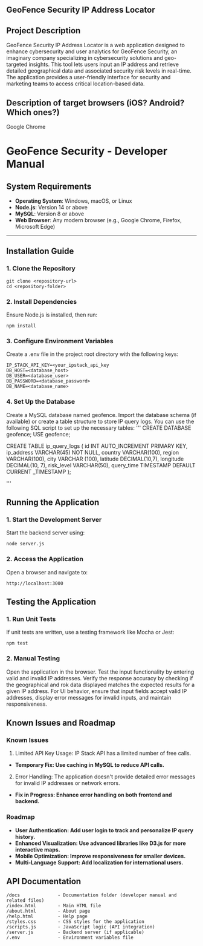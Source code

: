 ## GeoFence Security IP Address Locator
## Project Description
GeoFence Security IP Address Locator is a web application designed to enhance cybersecurity and user analytics for GeoFence Security, an imaginary company specializing in cybersecurity solutions and geo-targeted insights. This tool lets users input an IP address and retrieve detailed geographical data and associated security risk levels in real-time. The application provides a user-friendly interface for security and marketing teams to access critical location-based data.
## Description of target browsers (iOS? Android? Which ones?)
Google Chrome
# GeoFence Security - Developer Manual

## System Requirements
- **Operating System**: Windows, macOS, or Linux
- **Node.js**: Version 14 or above
- **MySQL**: Version 8 or above
- **Web Browser**: Any modern browser (e.g., Google Chrome, Firefox, Microsoft Edge)

---

## Installation Guide

### 1. Clone the Repository
```
git clone <repository-url>
cd <repository-folder>
```
### 2. Install Dependencies
Ensure Node.js is installed, then run:
```
npm install
```
### 3. Configure Environment Variables
Create a .env file in the project root directory with the following keys:
```
IP_STACK_API_KEY=<your_ipstack_api_key
DB_HOST=<database_host>
DB_USER=<database_user>
DB_PASSWORD=<database_password>
DB_NAME=<database_name>
```
### 4. Set Up the Database
Create a MySQL database named geofence.
Import the database schema (if available) or create a table structure to store IP query logs. You can use the following SQL script to set up the necessary tables:
'''
CREATE DATABASE geofence;
USE geofence;

CREATE TABLE ip_query_logs (
    id INT AUTO_INCREMENT PRIMARY KEY,
    ip_address VARCHAR(45) NOT NULL,
    country VARCHAR(100),
    region VARCHAR(100),
    city VARCHAR  (100),
    latitude DECIMAL(10,7),
    longitude DECIMAL(10, 7),
    risk_level VARCHAR(50),
    query_time TIMESTAMP DEFAULT CURRENT _TIMESTAMP
);

'''

## Running the Application

### 1. Start the Development Server
Start the backend server using:
```
node server.js
```
### 2. Access the Application
Open a browser and navigate to:
```
http://localhost:3000
```
## Testing the Application

### 1. Run Unit Tests
If unit tests are written, use a testing framework like Mocha or Jest:
```
npm test
```
### 2. Manual Testing
Open the application in the browser.
Test the input functionality by entering valid and invalid IP addresses.
Verify the response accuracy by checking if the geographical and rok data displayed matches the expected results for a given IP address. For UI behavior, ensure that input fields accept valid IP addresses, display error messages for invalid inputs, and maintain responsiveness.

## Known Issues and Roadmap
### Known Issues
1. Limited API Key Usage: IP Stack API has a limited number of free calls.
- **Temporary Fix: Use caching in MySQL to reduce API calls.**
2. Error Handling: The application doesn't provide detailed error messages for invalid IP addresses or network errors.
- **Fix in Progress: Enhance error handling on both frontend and backend.**

### Roadmap
- **User Authentication: Add user login to track and personalize IP query history.**
- **Enhanced Visualization: Use advanced libraries like D3.js for more interactive maps.**
- **Mobile Optimization: Improve responsiveness for smaller devices.**
- **Multi-Language Support: Add localization for international users.**

## API Documentation
```
/docs              - Documentation folder (developer manual and related files)
/index.html        - Main HTML file
/about.html        - About page
/help.html         - Help page
/styles.css        - CSS styles for the application
/scripts.js        - JavaScript logic (API integration)
/server.js         - Backend server (if applicable)
/.env              - Environment variables file
```



